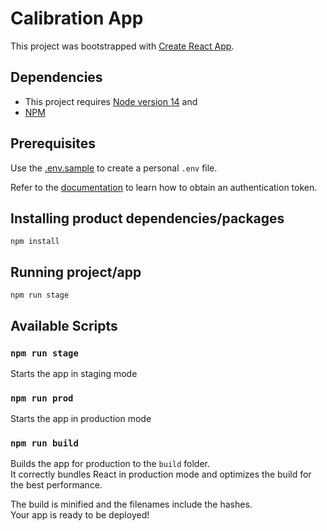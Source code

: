 # Calibration App

This project was bootstrapped with [Create React App](https://github.com/facebook/create-react-app).

## Dependencies

- This project requires [Node version 14](https://nodejs.org/dist/) and
- [NPM](https://docs.npmjs.com/)

## Prerequisites
Use the [.env.sample](./.env.sample) to create a personal `.env` file. 

Refer to the [documentation](https://staging-docs.airqo.net/#/../api/users?id=login) to learn how to obtain an authentication token.

## Installing product dependencies/packages
```
npm install
```

## Running project/app
```
npm run stage
```

## Available Scripts

### `npm run stage`

Starts the app in staging mode

### `npm run prod`

Starts the app in production mode

### `npm run build`

Builds the app for production to the `build` folder.\
It correctly bundles React in production mode and optimizes the build for the best performance.

The build is minified and the filenames include the hashes.\
Your app is ready to be deployed!

